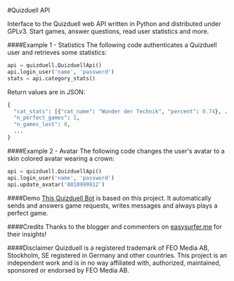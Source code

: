 #Quizduell API

Interface to the Quizduell web API written in Python and distributed under GPLv3. Start games, answer questions, read user statistics and more.

####Example 1 - Statistics
The following code authenticates a Quizduell user and retrieves some statistics:
```python
api = quizduell.QuizduellApi()
api.login_user('name', 'password')
stats = api.category_stats()
```
Return values are in JSON:
```python
{
  "cat_stats": [{"cat_name": "Wunder der Technik", "percent": 0.74}, ...],
  "n_perfect_games": 1, 
  "n_games_lost": 0, 
  ...
}
```
####Example 2 - Avatar
The following code changes the user's avatar to a skin colored avatar wearing a crown:
```python
api = quizduell.QuizduellApi()
api.login_user('name', 'password')
api.update_avatar('0010999912')
```
####Demo
[This Quizduell Bot](http://quizduellbot.appspot.com) is based on this project. It automatically sends and answers game requests, writes messages and always plays a perfect game.

####Credits
Thanks to the blogger and commenters on [easysurfer.me](http://easysurfer.me/wordpress/?p=761) for their insights!

####Disclaimer
Quizduell is a registered trademark of FEO Media AB, Stockholm, SE registered in Germany and other countries. This project is an independent work and is in no way affiliated with, authorized, maintained, sponsored or endorsed by FEO Media AB.
